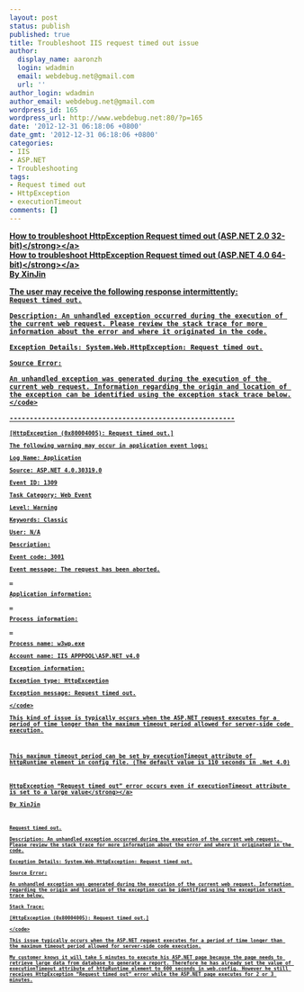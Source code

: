 ```yaml
---
layout: post
status: publish
published: true
title: Troubleshoot IIS request timed out issue
author:
  display_name: aaronzh
  login: wdadmin
  email: webdebug.net@gmail.com
  url: ''
author_login: wdadmin
author_email: webdebug.net@gmail.com
wordpress_id: 165
wordpress_url: http://www.webdebug.net:80/?p=165
date: '2012-12-31 06:18:06 +0800'
date_gmt: '2012-12-31 06:18:06 +0800'
categories:
- IIS
- ASP.NET
- Troubleshooting
tags:
- Request timed out
- HttpException
- executionTimeout
comments: []
---
```

<p><a href="http:&#47;&#47;blogs.msdn.com&#47;b&#47;asiatech&#47;archive&#47;2011&#47;07&#47;06&#47;how-to-troubleshoot-httpexception-request-timed-out-asp-net-2-0-32-bit.aspx" target="_blank"><strong>How to troubleshoot HttpException Request timed out (ASP.NET 2.0 32-bit)<&#47;strong><&#47;a><br />
<a href="http:&#47;&#47;blogs.msdn.com&#47;b&#47;asiatech&#47;archive&#47;2012&#47;06&#47;21&#47;how-to-troubleshoot-httpexception-request-timed-out-asp-net-4-0-64-bit.aspx" target="_blank"><strong>How to troubleshoot HttpException Request timed out (ASP.NET 4.0 64-bit)<&#47;strong><&#47;a><br />
By XinJin</p>
<p>The user may receive the following response intermittently:<br />
<code>Request timed out.<br />
Description: An unhandled exception occurred during the execution of the current web request. Please review the stack trace for more information about the error and where it originated in the code.<br />
Exception Details: System.Web.HttpException: Request timed out.<br />
Source Error:<br />
An unhandled exception was generated during the execution of the current web request. Information regarding the origin and location of the exception can be identified using the exception stack trace below.<&#47;code><br />
--------------------------------------------------------<br />
<code>[HttpException (0x80004005): Request timed out.]<br />
The following warning may occur in application event logs:<br />
Log Name: Application<br />
Source: ASP.NET 4.0.30319.0<br />
Event ID: 1309<br />
Task Category: Web Event<br />
Level: Warning<br />
Keywords: Classic<br />
User: N&#47;A<br />
Description:<br />
Event code: 3001<br />
Event message: The request has been aborted.<br />
&hellip;<br />
Application information:<br />
&hellip;<br />
Process information:<br />
&hellip;<br />
Process name: w3wp.exe<br />
Account name: IIS APPPOOL\ASP.NET v4.0<br />
Exception information:<br />
Exception type: HttpException<br />
Exception message: Request timed out.<br />
<&#47;code><br />
This kind of issue is typically occurs when the ASP.NET request executes for a period of time longer than the maximum timeout period allowed for server-side code execution.</p>
<p>This maximum timeout period can be set by executionTimeout attribute of httpRuntime element in config file. (The default value is 110 seconds in .Net 4.0)</p>
<p><a href="http:&#47;&#47;blogs.msdn.com&#47;b&#47;asiatech&#47;archive&#47;2012&#47;08&#47;27&#47;httpexception-request-timed-out-error-occurs-even-if-executiontimeout-attribute-is-set-to-a-large-value.aspx" target="_blank"><strong>HttpException &ldquo;Request timed out&rdquo; error occurs even if executionTimeout attribute is set to a large value<&#47;strong><&#47;a><br />
By XinJin</p>
<p><code>Request timed out.<br />
Description: An unhandled exception occurred during the execution of the current web request. Please review the stack trace for more information about the error and where it originated in the code.<br />
Exception Details: System.Web.HttpException: Request timed out.<br />
Source Error:<br />
An unhandled exception was generated during the execution of the current web request. Information regarding the origin and location of the exception can be identified using the exception stack trace below.<br />
Stack Trace:<br />
[HttpException (0x80004005): Request timed out.]<br />
<&#47;code><br />
This issue typically occurs when the ASP.NET request executes for a period of time longer than the maximum timeout period allowed for server-side code execution.<br />
My customer knows it will take 5 minutes to execute his ASP.NET page because the page needs to retrieve large data from database to generate a report. Therefore he has already set the value of executionTimeout attribute of httpRuntime element to 600 seconds in web.config. However he still receives HttpException &ldquo;Request timed out&rdquo; error while the ASP.NET page executes for 2 or 3 minutes.</p>
